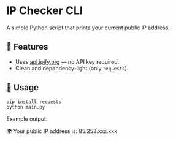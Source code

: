 # IP Checker CLI

A simple Python script that prints your current public IP address.

## 🧩 Features
- Uses [api.ipify.org](https://api.ipify.org) — no API key required.
- Clean and dependency-light (only `requests`).

## 🚀 Usage
```bash
pip install requests
python main.py
```

Example output:

🌍 Your public IP address is: 85.253.xxx.xxx

